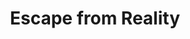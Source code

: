 ---
layout: post
title:  "Escape from Reality"
postImg: /images/escape_tiny.png
episodeNumber: 6
soundcloudPodcast: 437138082
spotifySong: 0JvwYioI3Kg68YzcOcVq3L?si=lpC31PMVSuW441P1JP8-iA
hyperFollow: 
soundcloudStream: escape-from-reality
---
